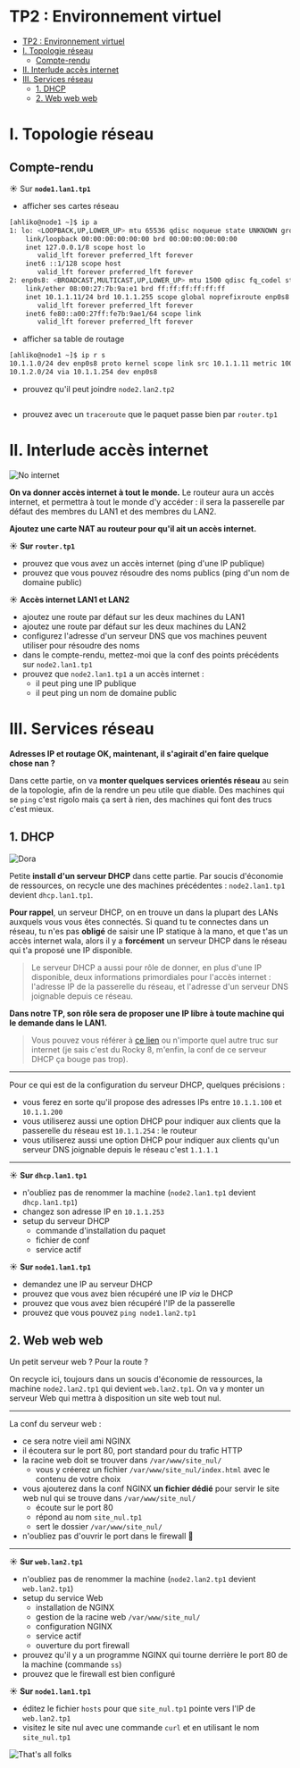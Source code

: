# TP2 : Environnement virtuel

- [TP2 : Environnement virtuel](#tp2--environnement-virtuel)
- [I. Topologie réseau](#i-topologie-réseau)
    - [Compte-rendu](#compte-rendu)
- [II. Interlude accès internet](#ii-interlude-accès-internet)
- [III. Services réseau](#iii-services-réseau)
    - [1. DHCP](#1-dhcp)
    - [2. Web web web](#2-web-web-web)

# I. Topologie réseau

## Compte-rendu

☀️ Sur **`node1.lan1.tp1`**

- afficher ses cartes réseau

```bash
[ahliko@node1 ~]$ ip a
1: lo: <LOOPBACK,UP,LOWER_UP> mtu 65536 qdisc noqueue state UNKNOWN group default qlen 1000
    link/loopback 00:00:00:00:00:00 brd 00:00:00:00:00:00
    inet 127.0.0.1/8 scope host lo
       valid_lft forever preferred_lft forever
    inet6 ::1/128 scope host 
       valid_lft forever preferred_lft forever
2: enp0s8: <BROADCAST,MULTICAST,UP,LOWER_UP> mtu 1500 qdisc fq_codel state UP group default qlen 1000
    link/ether 08:00:27:7b:9a:e1 brd ff:ff:ff:ff:ff:ff
    inet 10.1.1.11/24 brd 10.1.1.255 scope global noprefixroute enp0s8
       valid_lft forever preferred_lft forever
    inet6 fe80::a00:27ff:fe7b:9ae1/64 scope link 
       valid_lft forever preferred_lft forever
```

- afficher sa table de routage

```bash
[ahliko@node1 ~]$ ip r s
10.1.1.0/24 dev enp0s8 proto kernel scope link src 10.1.1.11 metric 100 
10.1.2.0/24 via 10.1.1.254 dev enp0s8 
```
- prouvez qu'il peut joindre `node2.lan2.tp2`

```bash

```

- prouvez avec un `traceroute` que le paquet passe bien par `router.tp1`

# II. Interlude accès internet

![No internet](./img/no%20internet.jpg)

**On va donner accès internet à tout le monde.** Le routeur aura un accès internet, et permettra à tout le monde d'y accéder : il sera la passerelle par défaut des membres du LAN1 et des membres du LAN2.

**Ajoutez une carte NAT au routeur pour qu'il ait un accès internet.**

☀️ **Sur `router.tp1`**

- prouvez que vous avez un accès internet (ping d'une IP publique)
- prouvez que vous pouvez résoudre des noms publics (ping d'un nom de domaine public)

☀️ **Accès internet LAN1 et LAN2**

- ajoutez une route par défaut sur les deux machines du LAN1
- ajoutez une route par défaut sur les deux machines du LAN2
- configurez l'adresse d'un serveur DNS que vos machines peuvent utiliser pour résoudre des noms
- dans le compte-rendu, mettez-moi que la conf des points précédents sur `node2.lan1.tp1`
- prouvez que `node2.lan1.tp1` a un accès internet :
    - il peut ping une IP publique
    - il peut ping un nom de domaine public

# III. Services réseau

**Adresses IP et routage OK, maintenant, il s'agirait d'en faire quelque chose nan ?**

Dans cette partie, on va **monter quelques services orientés réseau** au sein de la topologie, afin de la rendre un peu utile que diable. Des machines qui se `ping` c'est rigolo mais ça sert à rien, des machines qui font des trucs c'est mieux.

## 1. DHCP

![Dora](./img/dora.jpg)

Petite **install d'un serveur DHCP** dans cette partie. Par soucis d'économie de ressources, on recycle une des machines précédentes : `node2.lan1.tp1` devient `dhcp.lan1.tp1`.

**Pour rappel**, un serveur DHCP, on en trouve un dans la plupart des LANs auxquels vous vous êtes connectés. Si quand tu te connectes dans un réseau, tu n'es pas **obligé** de saisir une IP statique à la mano, et que t'as un accès internet wala, alors il y a **forcément** un serveur DHCP dans le réseau qui t'a proposé une IP disponible.

> Le serveur DHCP a aussi pour rôle de donner, en plus d'une IP disponible, deux informations primordiales pour l'accès internet : l'adresse IP de la passerelle du réseau, et l'adresse d'un serveur DNS joignable depuis ce réseau.

**Dans notre TP, son rôle sera de proposer une IP libre à toute machine qui le demande dans le LAN1.**

> Vous pouvez vous référer à [ce lien](https://www.server-world.info/en/note?os=Rocky_Linux_8&p=dhcp&f=1) ou n'importe quel autre truc sur internet (je sais c'est du Rocky 8, m'enfin, la conf de ce serveur DHCP ça bouge pas trop).

---

Pour ce qui est de la configuration du serveur DHCP, quelques précisions :

- vous ferez en sorte qu'il propose des adresses IPs entre `10.1.1.100` et `10.1.1.200`
- vous utiliserez aussi une option DHCP pour indiquer aux clients que la passerelle du réseau est `10.1.1.254` : le routeur
- vous utiliserez aussi une option DHCP pour indiquer aux clients qu'un serveur DNS joignable depuis le réseau c'est `1.1.1.1`

---

☀️ **Sur `dhcp.lan1.tp1`**

- n'oubliez pas de renommer la machine (`node2.lan1.tp1` devient `dhcp.lan1.tp1`)
- changez son adresse IP en `10.1.1.253`
- setup du serveur DHCP
    - commande d'installation du paquet
    - fichier de conf
    - service actif

☀️ **Sur `node1.lan1.tp1`**

- demandez une IP au serveur DHCP
- prouvez que vous avez bien récupéré une IP *via* le DHCP
- prouvez que vous avez bien récupéré l'IP de la passerelle
- prouvez que vous pouvez `ping node1.lan2.tp1`

## 2. Web web web

Un petit serveur web ? Pour la route ?

On recycle ici, toujours dans un soucis d'économie de ressources, la machine `node2.lan2.tp1` qui devient `web.lan2.tp1`. On va y monter un serveur Web qui mettra à disposition un site web tout nul.

---

La conf du serveur web :

- ce sera notre vieil ami NGINX
- il écoutera sur le port 80, port standard pour du trafic HTTP
- la racine web doit se trouver dans `/var/www/site_nul/`
    - vous y créerez un fichier `/var/www/site_nul/index.html` avec le contenu de votre choix
- vous ajouterez dans la conf NGINX **un fichier dédié** pour servir le site web nul qui se trouve dans `/var/www/site_nul/`
    - écoute sur le port 80
    - répond au nom `site_nul.tp1`
    - sert le dossier `/var/www/site_nul/`
- n'oubliez pas d'ouvrir le port dans le firewall 🌼

---

☀️ **Sur `web.lan2.tp1`**

- n'oubliez pas de renommer la machine (`node2.lan2.tp1` devient `web.lan2.tp1`)
- setup du service Web
    - installation de NGINX
    - gestion de la racine web `/var/www/site_nul/`
    - configuration NGINX
    - service actif
    - ouverture du port firewall
- prouvez qu'il y a un programme NGINX qui tourne derrière le port 80 de la machine (commande `ss`)
- prouvez que le firewall est bien configuré

☀️ **Sur `node1.lan1.tp1`**

- éditez le fichier `hosts` pour que `site_nul.tp1` pointe vers l'IP de `web.lan2.tp1`
- visitez le site nul avec une commande `curl` et en utilisant le nom `site_nul.tp1`

![That's all folks](./img/thatsall.jpg)